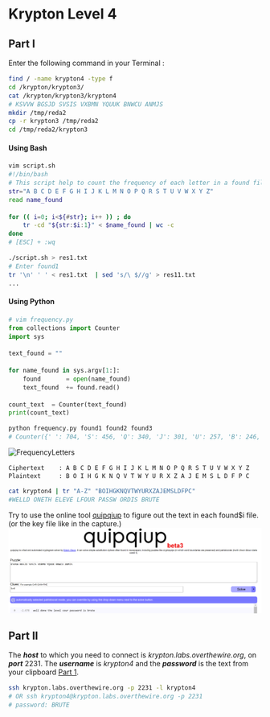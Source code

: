 # Krypton Level 4
## Part I
Enter the following command in your Terminal :

```bash
find / -name krypton4 -type f
cd /krypton/krypton3/
cat /krypton/krypton3/krypton4
# KSVVW BGSJD SVSIS VXBMN YQUUK BNWCU ANMJS
mkdir /tmp/reda2
cp -r krypton3 /tmp/reda2
cd /tmp/reda2/krypton3
```

#### Using Bash
```bash
vim script.sh
#!/bin/bash
# This script help to count the frequency of each letter in a found file
str="A B C D E F G H I J K L M N O P Q R S T U V W X Y Z"
read name_found

for (( i=0; i<${#str}; i++ )) ; do
    tr -cd "${str:$i:1}" < $name_found | wc -c
done
# [ESC] + :wq
```
```bash
./script.sh > res1.txt
# Enter found1
tr '\n' ' ' < res1.txt  | sed 's/\ $//g' > res11.txt
...
```
#### Using Python
```python 
# vim frequency.py
from collections import Counter
import sys

text_found = ""

for name_found in sys.argv[1:]:
    found       = open(name_found)
    text_found  += found.read()

count_text  = Counter(text_found)
print(count_text)
```
```bash
python frequency.py found1 found2 found3
# Counter({' ': 704, 'S': 456, 'Q': 340, 'J': 301, 'U': 257, 'B': 246, 'N': 240, 'C': 227, 'G': 227, 'D': 210, 'Z': 132, 'V': 130, 'W': 129, 'M': 86, 'Y': 84, 'T': 75, 'X': 71, 'K': 67, 'E': 64, 'L': 60, 'A': 55, 'F': 28, 'I': 19, 'O': 12, 'H': 4, 'R': 4, 'P': 2})
```

![FrequencyLetters](https://www.101computing.net/wp/wp-content/uploads/frequency-analysis-english-language.png)

```
Ciphertext    : A B C D E F G H I J K L M N O P Q R S T U V W X Y Z
Plaintext     : B O I H G K N Q V T W Y U R X Z A J E M S L D F P C
```
```bash
cat krypton4 | tr "A-Z" "BOIHGKNQVTWYURXZAJEMSLDFPC"
#WELLD ONETH ELEVE LFOUR PASSW ORDIS BRUTE
```
Try to use the online tool [quipqiup](https://www.quipqiup.com/) to figure out the text in each found$i file. (or the key file like in the capture.)
![Capture](https://github.com/Reda-BELHAJ/OverTheWire/blob/main/Krypton/Capture.PNG)

## Part II
The ***host*** to which you need to connect is *krypton.labs.overthewire.org*, on ***port*** 2231. The ***username*** is *krypton4* and the ***password*** is the text from your clipboard [Part 1](https://github.com/Reda-BELHAJ/OverTheWire/edit/main/Krypton/Level3.md#part-i).
```bash
ssh krypton.labs.overthewire.org -p 2231 -l krypton4
# OR ssh krypton4@krypton.labs.overthewire.org -p 2231
# password: BRUTE
```
